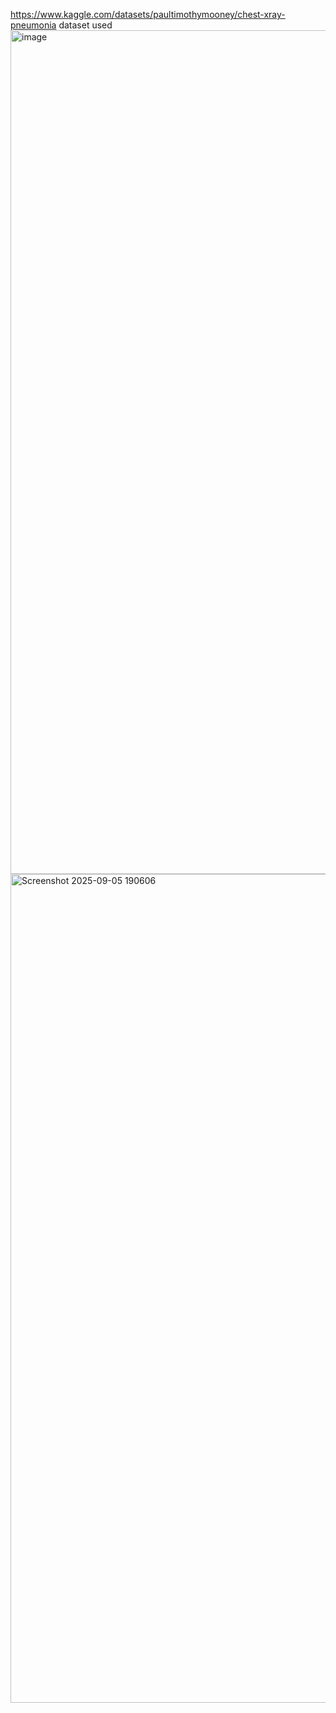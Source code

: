 https://www.kaggle.com/datasets/paultimothymooney/chest-xray-pneumonia
dataset used
<img width="1149" height="1350" alt="image" src="https://github.com/user-attachments/assets/48208a75-e1f9-4224-aa41-e009c6992e27" />
<img width="1154" height="1326" alt="Screenshot 2025-09-05 190606" src="https://github.com/user-attachments/assets/6456adfb-f9f3-473f-8ebe-349b5180e1d7" />
